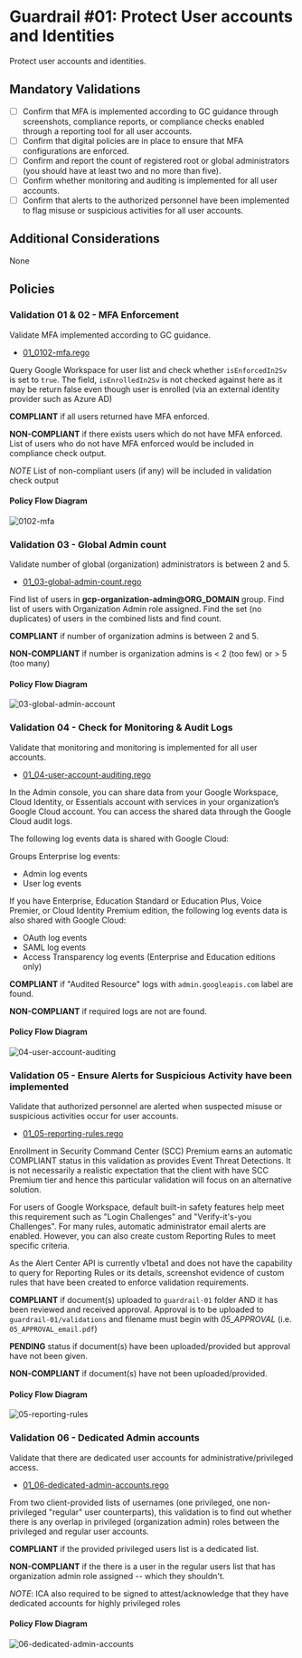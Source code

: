 # Guardrail #01: Protect User accounts and Identities

Protect user accounts and identities.

## Mandatory Validations

- [ ] Confirm that MFA is implemented according to GC guidance through screenshots, compliance reports, or compliance checks enabled through a reporting tool for all user accounts.
- [ ] Confirm that digital policies are in place to ensure that MFA configurations are enforced.
- [ ] Confirm and report the count of registered root or global administrators (you should have at least two and no more than five).
- [ ] Confirm whether monitoring and auditing is implemented for all user accounts.
- [ ] Confirm that alerts to the authorized personnel have been implemented to flag misuse or suspicious activities for all user accounts.

## Additional Considerations

None

## Policies

### Validation 01 & 02 - MFA Enforcement

Validate MFA implemented according to GC guidance.

- [01_0102-mfa.rego](../../policies/01-protect-accounts/01_0102-mfa.rego)

Query Google Workspace for user list and check whether `isEnforcedIn2Sv` is set to `true`.  The field, `isEnrolledIn2Sv` is not checked against here as it may be return false even though user is enrolled (via an external identity provider such as Azure AD)

**COMPLIANT** if all users returned have MFA enforced.

**NON-COMPLIANT** if there exists users which do not have MFA enforced.  List of users who do not have MFA enforced would be included in compliance check output.

*NOTE* List of non-compliant users (if any) will be included in validation check output

#### Policy Flow Diagram

![0102-mfa](../assets/policy_diagrams/GR01_0102.png "0102-mfa")

### Validation 03 - Global Admin count

Validate number of global (organization) administrators is between 2 and 5.

- [01_03-global-admin-count.rego](../../policies/01-protect-accounts/01_03-global-admin-count.rego)

Find list of users in **gcp-organization-admin@ORG_DOMAIN** group.  Find list of users with Organization Admin role assigned.  Find the set (no duplicates) of users in the combined lists and find count.

**COMPLIANT** if number of organization admins is between 2 and 5.

**NON-COMPLIANT** if number is organization admins is < 2 (too few) or > 5 (too many)

#### Policy Flow Diagram

![03-global-admin-account](../assets/policy_diagrams/GR01_03.png "03-global-admin-count")

### Validation 04 - Check for Monitoring & Audit Logs

Validate that monitoring and monitoring is implemented for all user accounts.

- [01_04-user-account-auditing.rego](../../policies/01-protect-accounts/01_04-user-account-auditing.rego)

In the Admin console, you can share data from your Google Workspace, Cloud Identity, or Essentials account with services in your organization’s Google Cloud account. You can access the shared data through the Google Cloud audit logs.

The following log events data is shared with Google Cloud:

Groups Enterprise log events:

- Admin log events
- User log events

If you have Enterprise, Education Standard or Education Plus, Voice Premier, or Cloud Identity Premium edition, the following log events data is also shared with Google Cloud:

- OAuth log events
- SAML log events
- Access Transparency log events (Enterprise and Education editions only)

**COMPLIANT** if "Audited Resource" logs with `admin.googleapis.com` label are found.

**NON-COMPLIANT** if required logs are not are found.

#### Policy Flow Diagram

![04-user-account-auditing](../assets/policy_diagrams/GR01_04.png "04-user-account-auditing")

### Validation 05 - Ensure Alerts for Suspicious Activity have been implemented

Validate that authorized personnel are alerted when suspected misuse or suspicious activities occur for user accounts.

- [01_05-reporting-rules.rego](../../policies/01-protect-accounts/01_05-reporting-rules.rego)

Enrollment in Security Command Center (SCC) Premium earns an automatic COMPLIANT status in this validation as provides Event Threat Detections.  It is not necessarily a realistic expectation that the client with have SCC Premium tier and hence this particular validation will focus on an alternative solution.

For users of Google Workspace, default built-in safety features help meet this requirement such as "Login Challenges" and "Verify-it's-you Challenges".  For many rules, automatic administrator email alerts are enabled.  However, you can also create custom Reporting Rules to meet specific criteria.

As the Alert Center API is currently v1beta1 and does not have the capability to query for Reporting Rules or its details, screenshot evidence of custom rules that have been created to enforce validation requirements.

**COMPLIANT** if document(s) uploaded to `guardrail-01` folder AND it has been reviewed and received approval. Approval is to be uploaded to `guardrail-01/validations` and filename must begin with *05_APPROVAL* (i.e. `05_APPROVAL_email.pdf`)

**PENDING** status if document(s) have been uploaded/provided but approval have not been given.

**NON-COMPLIANT** if document(s) have not been uploaded/provided.

#### Policy Flow Diagram

![05-reporting-rules](../assets/policy_diagrams/GR01_05.png "05-reporting-rules")

### Validation 06 - Dedicated Admin accounts

Validate that there are dedicated user accounts for administrative/privileged access.

- [01_06-dedicated-admin-accounts.rego](../../policies/01-protect-accounts/01_06-dedicated-admin-accounts.rego)

From two client-provided lists of usernames (one privileged, one non-privileged "regular" user counterparts), this validation is to find out whether there is any overlap in privileged (organization admin) roles between the privileged and regular user accounts.

**COMPLIANT** if the provided privileged users list is a dedicated list.

**NON-COMPLIANT** if the there is a user in the regular users list that has organization admin role assigned -- which they shouldn't.

*NOTE*: ICA also required to be signed to attest/acknowledge that they have dedicated accounts for highly privileged roles

#### Policy Flow Diagram

![06-dedicated-admin-accounts](../assets/policy_diagrams/GR01_06.png "06-dedicated-admin-accounts")
